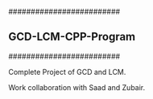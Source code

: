 #########################
## GCD-LCM-CPP-Program ##
#########################

Complete Project of GCD and LCM.


Work collaboration with Saad and Zubair.
